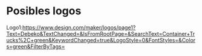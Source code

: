 # Posibles logos
Logo1:https://www.design.com/maker/logos/page1?Text=Debeko&TextChanged=&IsFromRootPage=&SearchText=Container+Trucks%2C+green&KeywordChanged=true&LogoStyle=0&FontStyles=&Colors=green&FilterByTags=



